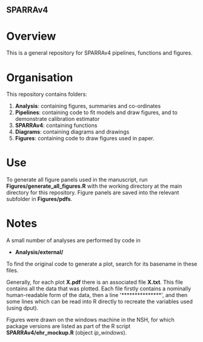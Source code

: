 ## SPARRAv4

# Overview

This is a general repository for SPARRAv4 pipelines, functions and figures. 

# Organisation

This repository contains folders:

1. **Analysis**: containing figures, summaries and co-ordinates
2. **Pipelines**: containing code to fit models and draw figures, and to demonstrate calibration estimator
3. **SPARRAv4**: containing functions
4. **Diagrams**: containing diagrams and drawings
5. **Figures**: containing code to draw figures used in paper.

# Use

To generate all figure panels used in the manuscript, run **Figures/generate_all_figures.R** with the working directory at the main directory for this repository. Figure panels are saved into the relevant subfolder in **Figures/pdfs**.


# Notes

A small number of analyses are performed by code in
 - **Analysis/external/**

To find the original code to generate a plot, search for its basename in these files.

Generally, for each plot  **X.pdf** there is an associated file **X.txt**. This file contains all the data that was plotted. Each file firstly contains a nominally human-readable form of the data, then a line '***************', and then some lines which can be read into R directly to recreate the variables used (using dput). 

Figures were drawn on the windows machine in the NSH, for which package versions are listed as part of the R script **SPARRAv4/ehr\_mockup.R** (object _ip\_windows_).